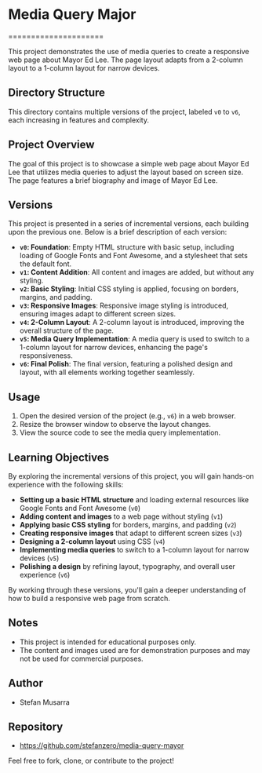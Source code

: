 # Media Query Major

=====================

This project demonstrates the use of media queries to create a responsive web page about Mayor Ed Lee. The page layout adapts from a 2-column layout to a 1-column layout for narrow devices.

## Directory Structure

This directory contains multiple versions of the project, labeled `v0` to `v6`, each increasing in features and complexity.

## Project Overview

The goal of this project is to showcase a simple web page about Mayor Ed Lee that utilizes media queries to adjust the layout based on screen size. The page features a brief biography and image of Mayor Ed Lee.

## Versions

This project is presented in a series of incremental versions, each building upon the previous one. Below is a brief description of each version:

- **`v0`: Foundation**: Empty HTML structure with basic setup, including loading of Google Fonts and Font Awesome, and a stylesheet that sets the default font.
- **`v1`: Content Addition**: All content and images are added, but without any styling.
- **`v2`: Basic Styling**: Initial CSS styling is applied, focusing on borders, margins, and padding.
- **`v3`: Responsive Images**: Responsive image styling is introduced, ensuring images adapt to different screen sizes.
- **`v4`: 2-Column Layout**: A 2-column layout is introduced, improving the overall structure of the page.
- **`v5`: Media Query Implementation**: A media query is used to switch to a 1-column layout for narrow devices, enhancing the page's responsiveness.
- **`v6`: Final Polish**: The final version, featuring a polished design and layout, with all elements working together seamlessly.

## Usage

1. Open the desired version of the project (e.g., `v6`) in a web browser.
2. Resize the browser window to observe the layout changes.
3. View the source code to see the media query implementation.

## Learning Objectives

By exploring the incremental versions of this project, you will gain hands-on experience with the following skills:

- **Setting up a basic HTML structure** and loading external resources like Google Fonts and Font Awesome (`v0`)
- **Adding content and images** to a web page without styling (`v1`)
- **Applying basic CSS styling** for borders, margins, and padding (`v2`)
- **Creating responsive images** that adapt to different screen sizes (`v3`)
- **Designing a 2-column layout** using CSS (`v4`)
- **Implementing media queries** to switch to a 1-column layout for narrow devices (`v5`)
- **Polishing a design** by refining layout, typography, and overall user experience (`v6`)

By working through these versions, you'll gain a deeper understanding of how to build a responsive web page from scratch.

## Notes

- This project is intended for educational purposes only.
- The content and images used are for demonstration purposes and may not be used for commercial purposes.

## Author

- Stefan Musarra

## Repository

- https://github.com/stefanzero/media-query-mayor

Feel free to fork, clone, or contribute to the project!
